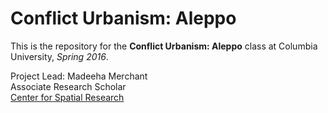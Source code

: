 # Conflict Urbanism: Aleppo
This is the repository for the **Conflict Urbanism: Aleppo** class at Columbia University, *Spring 2016*.  

Project Lead: Madeeha Merchant</br> Associate Research Scholar</br> [Center for Spatial Research](www.c4sr.columbia.edu)
